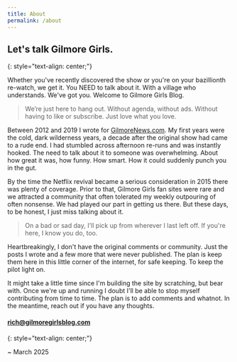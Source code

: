 ```yaml
---
title: About
permalink: /about
---
```


## Let's talk Gilmore Girls.  
{: style="text-align: center;"}

Whether you've recently discovered the show or you're on your bazillionth re-watch, we get it.  You NEED to talk about it.  With a village who understands.  We've got you.  Welcome to Gilmore Girls Blog.   

> We’re just here to hang out. Without agenda, without ads. Without having to like or subscribe. Just love what you love.   

Between 2012 and 2019 I wrote for [GilmoreNews.com](https://web.archive.org/web/20170526234405/http://www.gilmorenews.com/2014/07/22/best-gilmore-trivia-ever/).  My first years were the cold, dark wilderness years, a decade after the original show had came to a rude end.  I had stumbled across afternoon re-runs and was instantly hooked.  The need to talk about it to someone was overwhelming.  About how great it was, how funny.  How smart.  How it could suddenly punch you in the gut. 

By the time the Netflix revival became a serious consideration in 2015 there was plenty of coverage.  Prior to that, Gilmore Girls fan sites were rare and we attracted a community that often tolerated my weekly outpouring of often nonsense.  We had played our part in getting us there.  But these days, to be honest, I just miss talking about it.  

> On a bad or sad day, I'll pick up from wherever I last left off.  If you're here, I know you do, too.

Heartbreakingly, I don't have the original comments or community.  Just the posts I wrote and a few more that were never published.  The plan is keep them here in this little corner of the internet, for safe keeping.  To keep the pilot light on.  

It might take a little time since I'm building the site by scratching, but bear with.  Once we're up and running I doubt I'll be able to stop myself contributing from time to time.  The plan is to add comments and whatnot.  In the meantime, reach out if you have any thoughts.

#### [rich@gilmoregirlsblog.com](mailto:rich@gilmoregirlsblog.com)
{: style="text-align: center;"}

~ March 2025